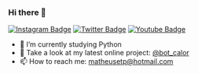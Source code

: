 ### Hi there 👋

<!--
**euMts/euMts** is a ✨ _special_ ✨ repository because its `README.md` (this file) appears on your GitHub profile.

Here are some ideas to get you started:

- 🔭 I’m currently working on ...
- 🌱 I’m currently learning ...
- 👯 I’m looking to collaborate on ...
- 🤔 I’m looking for help with ...
- 💬 Ask me about ...
- 📫 How to reach me: ...
- 😄 Pronouns: ...
- ⚡ Fun fact: ...
-->
[![Instagram Badge](https://img.shields.io/badge/Instagram-E4405F?style=for-the-badge&logo=instagram&logoColor=white&link=https://www.instagram.com/mts.e/)](https://www.instagram.com/mts.e/)
[![Twitter Badge](https://img.shields.io/badge/Twitter-1DA1F2?style=for-the-badge&logo=twitter&logoColor=white&link=https://twitter.com/Mtss_e/)](https://twitter.com/Mtss_e/)
[![Youtube Badge](https://img.shields.io/badge/YouTube-FF0000?style=for-the-badge&logo=youtube&logoColor=white&link=https://www.youtube.com/channel/UCv3PAuyFwW4BMp-8e34GhpA)](https://www.youtube.com/channel/UCv3PAuyFwW4BMp-8e34GhpA)
<!-- ![Profile Views Badge](https://komarev.com/ghpvc/?username=euMts&color=green) !-->
- 🔭 I’m currently studying Python
- 💬 Take a look at my latest online project: [@bot_calor](https://twitter.com/bot_calor)
- 📫 How to reach me: matheusetp@hotmail.com
